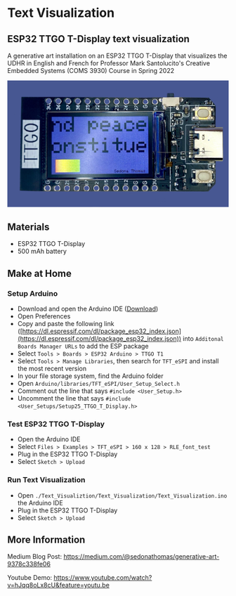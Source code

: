 # Text Visualization
## ESP32 TTGO T-Display text visualization

A generative art installation on an  ESP32 TTGO T-Display that visualizes the UDHR in English and French for Professor Mark Santolucito's Creative Embedded Systems (COMS 3930) Course in Spring 2022

[![ESP32 TTGO T-Display with the UDHR in English and French with a pride flag](./Images/TTGO_Text_Visualization_3.jpg)](https://www.youtube.com/watch?v=hJqq8oLx8cU&feature=youtu.be)

## Materials

 - ESP32 TTGO T-Display
 - 500 mAh battery

## Make at Home

### Setup Arduino

- Download and open the Arduino IDE ([Download](https://www.arduino.cc/en/software))
- Open Preferences 
- Copy and paste the following link ([https://dl.espressif.com/dl/package_esp32_index.json](https://dl.espressif.com/dl/package_esp32_index.json)) into `Additonal Boards Manager URLs` to add the ESP package
- Select `Tools > Boards > ESP32 Arduino > TTGO T1`
- Select `Tools > Manage Libraries`, then search for `TFT_eSPI` and install the most recent version
- In your file storage system, find the Arduino folder
- Open `Arduino/libraries/TFT_eSPI/User_Setup_Select.h`
- Comment out the line that says `#include <User_Setup.h>`
- Uncomment the line that says `#include <User_Setups/Setup25_TTGO_T_Display.h>`

### Test ESP32 TTGO T-Display

- Open the Arduino IDE
- Select `Files > Examples > TFT_eSPI > 160 x 128 > RLE_font_test`
- Plug in the ESP32 TTGO T-Display
- Select `Sketch > Upload`

### Run Text Visualization

- Open `./Text_Visualiztion/Text_Visualization/Text_Visualization.ino` the Arduino IDE
- Plug in the ESP32 TTGO T-Display
- Select `Sketch > Upload`

## More Information

Medium Blog Post: https://medium.com/@sedonathomas/generative-art-9378c338fe06

Youtube Demo: https://www.youtube.com/watch?v=hJqq8oLx8cU&feature=youtu.be
